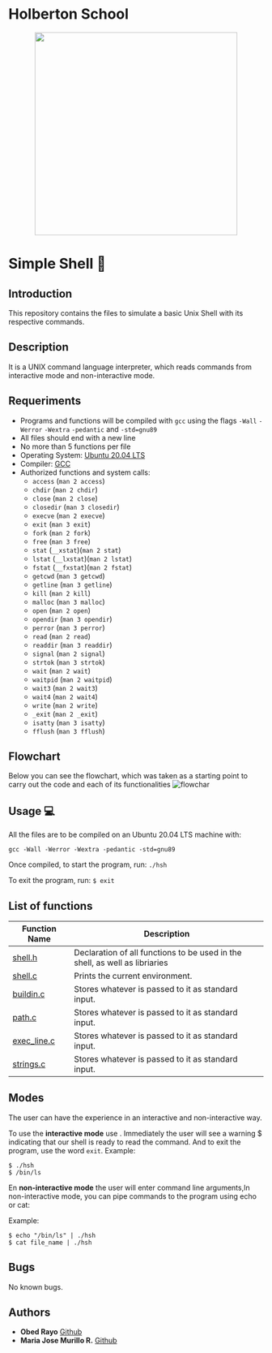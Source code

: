 # Holberton School

<p align="center">
 <img src= "https://s3.eu-west-3.amazonaws.com/hbtn.intranet.project.files/holbertonschool-low_level_programming/235/shell.jpeg" width="400" height="400" />

# Simple Shell :robot:

## Introduction
This repository contains the files to simulate a basic Unix Shell with its respective commands.

## Description
It is a UNIX command language interpreter, which reads commands from interactive mode and non-interactive mode.


## Requeriments

* Programs and functions will be compiled with ```gcc``` using the flags ```-Wall``` ```-Werror``` ```-Wextra``` ```-pedantic``` and ```-std=gnu89```
* All files should end with a new line
* No more than 5 functions per file
* Operating System: [Ubuntu 20.04 LTS](http://releases.ubuntu.com/20.04/)
* Compiler: [GCC](https://gcc.gnu.org)
* Authorized functions and system calls:
  * ```access``` (```man 2 access```)
  * ```chdir``` (```man 2 chdir```)
  * ```close``` (```man 2 close```)
  * ```closedir``` (```man 3 closedir```)
  * ```execve``` (```man 2 execve```)
  * ```exit``` (```man 3 exit```)
  * ```fork``` (```man 2 fork```)
  * ```free``` (```man 3 free```)
  * ```stat``` (```__xstat```)(```man 2 stat```)
  * ```lstat``` (```__lxstat```)(```man 2 lstat```)
  * ```fstat``` (```__fxstat```)(```man 2 fstat```)
  * ```getcwd``` (```man 3 getcwd```)
  * ```getline``` (```man 3 getline```)
  * ```kill``` (```man 2 kill```)
  * ```malloc``` (```man 3 malloc```)
  * ```open``` (```man 2 open```)
  * ```opendir``` (```man 3 opendir```)
  * ```perror``` (```man 3 perror```)
  * ```read``` (```man 2 read```)
  * ```readdir``` (```man 3 readdir```)
  * ```signal``` (```man 2 signal```)
  * ```strtok``` (```man 3 strtok```)
  * ```wait``` (```man 2 wait```)
  * ```waitpid``` (```man 2 waitpid```)
  * ```wait3``` (```man 2 wait3```)
  * ```wait4``` (```man 2 wait4```)
  * ```write``` (```man 2 write```)
  * ```_exit``` (```man 2 _exit```)
  * ```isatty``` (```man 3 isatty```)
  * ```fflush``` (```man 3 fflush```)

## Flowchart
Below you can see the flowchart, which was taken as a starting point to carry out the code and each of its functionalities
![flowchar]()


## Usage :computer:
All the files are to be compiled on an Ubuntu 20.04 LTS machine with:
```
gcc -Wall -Werror -Wextra -pedantic -std=gnu89
```

Once compiled, to start the program, run:
```./hsh```
  
To exit the program, run:
```$ exit```


## List of functions

| Function Name | Description |
|---------------- | -----------|
|[shell.h](./shell.h)    | Declaration of all functions to be used in the shell, as well as libriaries|
|[shell.c](./shell.c) | Prints the current environment.|
|[buildin.c](./buildin.c) | Stores whatever is passed to it as standard input. |
|[path.c](./path.c) | Stores whatever is passed to it as standard input. |
|[exec_line.c](./exec_line.c) | Stores whatever is passed to it as standard input. |
|[strings.c](./strings.c) | Stores whatever is passed to it as standard input. |

## Modes
The user can have the experience in an interactive and non-interactive way.

To use the **interactive mode** use . Immediately the user will see a warning $ indicating that our shell is ready to read the command.
And to exit the program, use the word  ```exit```.
Example:
```
$ ./hsh
$ /bin/ls
```

En **non-interactive mode** the user will enter command line arguments,In non-interactive mode, you can pipe commands to the program using echo or cat:

Example:
```
$ echo "/bin/ls" | ./hsh
$ cat file_name | ./hsh
```

## Bugs
No known bugs.


## Authors
* **Obed Rayo** [Github]()
* **Maria Jose Murillo R.** [Github]()
